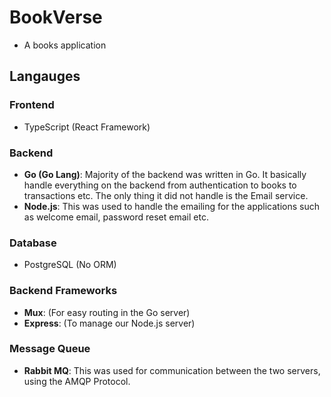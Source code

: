 # BookVerse

- A books application

## Langauges

### Frontend

- TypeScript (React Framework)

### Backend

- **Go (Go Lang)**: Majority of the backend was written in Go. It basically handle everything on the backend from authentication to books to transactions etc. The only thing it did not handle is the Email service.
- **Node.js**: This was used to handle the emailing for the applications such as welcome email, password reset email etc.

### Database

- PostgreSQL (No ORM)

### Backend Frameworks

- **Mux**: (For easy routing in the Go server)
- **Express**: (To manage our Node.js server)

### Message Queue

- **Rabbit MQ**: This was used for communication between the two servers, using the AMQP Protocol.
